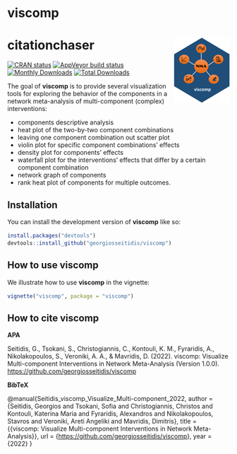 
<!-- README.md is generated from README.Rmd. Please edit that file -->

# viscomp

# citationchaser <img src="man/figures/viscomp_logo.png" align="right" width="25%"/>

<!-- badges: start -->

[![CRAN
status](https://www.r-pkg.org/badges/version/viscomp)](https://CRAN.R-project.org/package=viscomp)
[![AppVeyor build
status](https://ci.appveyor.com/api/projects/status/github/georgiosseitidis/viscomp?branch=main&svg=true)](https://ci.appveyor.com/project/georgiosseitidis/viscomp)
[![Monthly
Downloads](https://cranlogs.r-pkg.org/badges/viscomp)](https://cranlogs.r-pkg.org/badges/viscomp)
[![Total
Downloads](http://cranlogs.r-pkg.org/badges/grand-total/viscomp)](http://cranlogs.r-pkg.org/badges/grand-total/viscomp)
<!-- badges: end -->

The goal of **viscomp** is to provide several visualization tools for
exploring the behavior of the components in a network meta-analysis of
multi-component (complex) interventions:

-   components descriptive analysis
-   heat plot of the two-by-two component combinations
-   leaving one component combination out scatter plot
-   violin plot for specific component combinations’ effects
-   density plot for components’ effects  
-   waterfall plot for the interventions’ effects that differ by a
    certain component combination
-   network graph of components
-   rank heat plot of components for multiple outcomes.

## Installation

You can install the development version of **viscomp** like so:

``` r
install.packages("devtools")
devtools::install_github("georgiosseitidis/viscomp")
```

## How to use viscomp

We illustrate how to use **viscomp** in the vignette:

``` r
vignette("viscomp", package = "viscomp")
```

## How to cite viscomp

**APA**

Seitidis, G., Tsokani, S., Christogiannis, C., Kontouli, K. M.,
Fyraridis, A., Nikolakopoulos, S., Veroniki, A. A., & Mavridis, D.
(2022). viscomp: Visualize Multi-component Interventions in Network
Meta-Analysis (Version 1.0.0).
<https://github.com/georgiosseitidis/viscomp>

**BibTeX**

@manual{Seitidis_viscomp_Visualize_Multi-component_2022, author =
{Seitidis, Georgios and Tsokani, Sofia and Christogiannis, Christos and
Kontouli, Katerina Maria and Fyraridis, Alexandros and Nikolakopoulos,
Stavros and Veroniki, Areti Angeliki and Mavridis, Dimitris}, title =
{{viscomp: Visualize Multi-component Interventions in Network
Meta-Analysis}}, url = {<https://github.com/georgiosseitidis/viscomp>},
year = {2022} }
